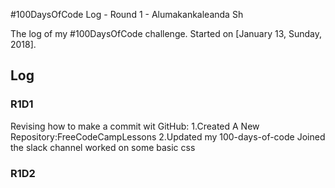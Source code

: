 #100DaysOfCode Log - Round 1 - Alumakankaleanda Sh

The log of my #100DaysOfCode challenge. Started on [January 13, Sunday, 2018].

## Log

### R1D1 
Revising how to make a commit wit GitHub:
1.Created A New Repository:FreeCodeCampLessons
2.Updated my 100-days-of-code
Joined the slack channel
worked on some basic css

### R1D2
